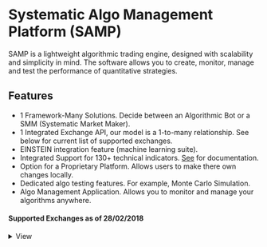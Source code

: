 # Systematic Algo Management Platform (SAMP)

SAMP is a lightweight algorithmic trading engine, designed with scalability and simplicity in mind.
The software allows you to create, monitor, manage and test the performance of quantitative strategies.

## Features
* 1 Framework-Many Solutions. Decide between an Algorithmic Bot or a SMM (Systematic Market Maker).
* 1 Integrated Exchange API, our model is a 1-to-many relationship. See below for current list of supported exchanges.
* EINSTEIN integration feature (machine learning suite).
* Integrated Support for 130+ technical indicators. [See](https://github.com/ta4j/ta4j) for documentation.
* Option for a Proprietary Platform. Allows users to make there own changes locally.
* Dedicated algo testing features. For example, Monte Carlo Simulation.
* Algo Management Application. Allows you to monitor and manage your algorithms anywhere.

#### Supported Exchanges as of 28/02/2018
<details>
 <summary>View</summary>

```html
<exchanges>
    <api>Binance</api>
    <api>Gemini</api>
</exchanges>
```
</details>